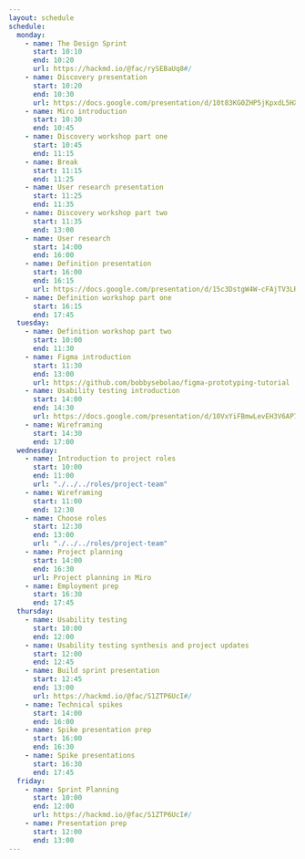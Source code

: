 ```yaml
---
layout: schedule
schedule:
  monday:
    - name: The Design Sprint
      start: 10:10
      end: 10:20
      url: https://hackmd.io/@fac/rySEBaUq8#/
    - name: Discovery presentation
      start: 10:20
      end: 10:30
      url: https://docs.google.com/presentation/d/10t83KG0ZHP5jKpxdL5HX8hkQDqvf2f01qJs-NkeqjX8/edit?usp=sharing
    - name: Miro introduction
      start: 10:30
      end: 10:45
    - name: Discovery workshop part one
      start: 10:45
      end: 11:15
    - name: Break
      start: 11:15
      end: 11:25
    - name: User research presentation
      start: 11:25
      end: 11:35
    - name: Discovery workshop part two
      start: 11:35
      end: 13:00
    - name: User research
      start: 14:00
      end: 16:00
    - name: Definition presentation
      start: 16:00
      end: 16:15
      url: https://docs.google.com/presentation/d/15c3DstgW4W-cFAjTV3LRNuvS9D7Ny5_UMOMYqW-Nvj0/edit?usp=sharing
    - name: Definition workshop part one
      start: 16:15
      end: 17:45
  tuesday:
    - name: Definition workshop part two
      start: 10:00
      end: 11:30
    - name: Figma introduction
      start: 11:30
      end: 13:00
      url: https://github.com/bobbysebolao/figma-prototyping-tutorial
    - name: Usability testing introduction
      start: 14:00
      end: 14:30
      url: https://docs.google.com/presentation/d/10VxYiFBmwLevEH3V6AP74ibf_JRt51Gd-295TICrWQU/edit?usp=sharing
    - name: Wireframing
      start: 14:30
      end: 17:00
  wednesday:
    - name: Introduction to project roles
      start: 10:00
      end: 11:00
      url: "./../../roles/project-team"
    - name: Wireframing
      start: 11:00
      end: 12:30
    - name: Choose roles
      start: 12:30
      end: 13:00
      url: "./../../roles/project-team"
    - name: Project planning
      start: 14:00
      end: 16:30
      url: Project planning in Miro
    - name: Employment prep
      start: 16:30
      end: 17:45
  thursday:
    - name: Usability testing
      start: 10:00
      end: 12:00
    - name: Usability testing synthesis and project updates
      start: 12:00
      end: 12:45
    - name: Build sprint presentation
      start: 12:45
      end: 13:00
      url: https://hackmd.io/@fac/S1ZTP6UcI#/
    - name: Technical spikes
      start: 14:00
      end: 16:00
    - name: Spike presentation prep
      start: 16:00
      end: 16:30
    - name: Spike presentations
      start: 16:30
      end: 17:45
  friday:
    - name: Sprint Planning
      start: 10:00
      end: 12:00
      url: https://hackmd.io/@fac/S1ZTP6UcI#/
    - name: Presentation prep
      start: 12:00
      end: 13:00
---
```

